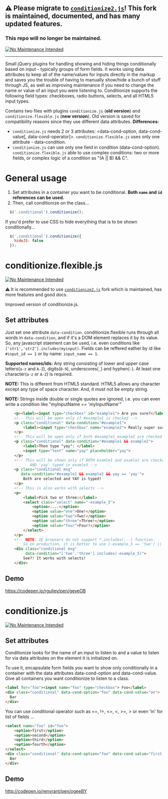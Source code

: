 ## :warning: Please migrate to [`conditionize2.js`](https://github.com/rguliev/conditionize2.js)! This fork is maintained, documented, and has many updated features. 

### This repo will no longer be maintained.

[![No Maintenance Intended](http://unmaintained.tech/badge.svg)](http://unmaintained.tech/)

----

Small jQuery plugins for handling showing and hiding things conditionally based on input - typically groups of form fields. It works using data attributes to keep all of the name/values for inputs directly in the markup and saves you the trouble of having to manually show/hide a bunch of stuff through JS, as well as improving maintenance if you need to change the name or value of an input you were listening to. Conditionize supports the following field types: checkboxes, radio buttons, selects, and all HTML5 input types.

Contains two files with plugins `conditionize.js` (__old version__) and `conditionize.flexible.js` (__new version__). Old version is saved for compatibility reasons since they use different data attributes. 
**Differences:**
- `conditionize.js` needs 2 or 3 attributes: <data-cond-option, data-cond-value[, data-cond-operator]>. `conditionize.flexible.js` uses only one attribute - data-condition.
- `conditionize.js` can use only one field in condition (data-cond-option). `conditionize.flexible.js` able to use complex conditions: two or more fields, or complex logic of a condition as "(A || B) && C".

# General usage
1. Set attributes in a container you want to be conditional.  **Both `name` and `id` references can be used.**
2. Then, call conditionize on the class...

```javascript
  $('.conditional').conditionize();
```

If you'd prefer to use CSS to hide everything that is to be shown conditionally...

```javascript
  $('.conditional').conditionize({
    hideJS: false
  });
```

# conditionize.flexible.js
[![No Maintenance Intended](http://unmaintained.tech/badge.svg)](http://unmaintained.tech/)

:warning: It is recommended to use [`conditionize2.js`](https://github.com/rguliev/conditionize2.js) fork which is maintained, has more features and good docs.

Improved version of conditionize.js.

## Set attributes
Just set one attribute `data-condition`. conditionize.flexible runs through all words in `data-condition`, and if it's a DOM element replaces it by its value. So, any javascript staement can be used, i.e. even conditions like `['str1','str2'].includes(myinput)`. Fields can be reffered eather by id like `#input_id == 1` or by name: `input_name == 1`.

**Supported names/ids:** Any string consisting of lower and upper case letters(`a-z` and `A-Z`), digits(`0-9`), underscores(`_`) and hyphen(`-`). At least one character(`a-z` or `A-Z`) is required.

**NOTE:** This is different from HTML5 standard. HTML5 allows any character except any type of space character. And, it must not be empty string.

**NOTE:** Strings inside double or single quotes are ignored, i.e. you can even write a condition like "myInputName == 'myInputName'"

```html
    <p><label><input type="checkbox" id="example1"> Are you sure?</label></p>
    <!-- This will be open only if #example1 is checked -->
    <p class="conditional" data-condition="#example1">
        <label><input type="checkbox" name="example2"> Really super sure?</label>
    </p>
    <!-- This will be open only if both #example1 example2 are checked -->
    <p class="conditional" data-condition="#example1 && example2">
        <label>Then type "yay": </label>
        <input type="text" name="yay" placeholder="yay">
    </p>
    <!-- This will be shown only if BOTH examle1 and examle2 are checked 
           AND 'yay' typed in examle3 -->
    <p class="conditional msg" 
       data-condition="#example1 && example2 && yay == 'yay'">
        Both are selected and YAY is typed!
    </p>
    <!-- This is also works with selects -->
    <p>
        <label>Pick two or three:</label>
        <select class="select" name="-example_5">
            <option>....</option>
            <option value="one">One!</option>
            <option value="two">Two!</option>
            <option value="three">Three!</option>
            <option value="four">Four!</option>
        </select>
    </p>
    <!-- NOTE: IE browsers do not support *.includes(...) function. 
        So on production, it is better to use (-example_5 == 'two') || (-example_5 == 'three') -->
    <div class="conditional msg" 
         data-condition="['two','three'].includes(-example_5)">
        See?! It works with selects!
    </div>
```

## Demo
https://codepen.io/rguliev/pen/geyeOB

# conditionize.js
[![No Maintenance Intended](http://unmaintained.tech/badge.svg)](http://unmaintained.tech/)

## Set attributes
Conditionize looks for the name of an input to listen to and a value to listen for via data attributes on the element it is initialized on.

To use it, encapsulate form fields you want to show only conditionally in a container with the data attributes data-cond-option and data-cond-value. Give all containers you want conditionize to listen to a class.

```html
<label for="foo"><input name="foo" type="checkbox"> Foo</label>
<div class="conditional" data-cond-option="foo" data-cond-value="on">
  Bar
</div>
```

You can use conditional operator such as ==, !=, <=, <, >=, > or even 'in' for list of fields ...

```html
<select name="foo" id="foo">
    <option>first</option>
    <option>second</option>
    <option>third</option>
    <option>fourth</option>
</select>
<div class="conditional" data-cond-option="foo" data-cond-value="first,third" data-cond-operator="in">
  Bar
</div>
```

## Demo
http://codepen.io/renvrant/pen/ogeeBY
